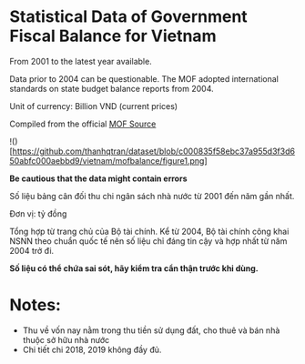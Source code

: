 # Statistical Data of Government Fiscal Balance for Vietnam

From 2001 to the latest year available.

Data prior to 2004 can be questionable. The MOF adopted international standards on state budget balance reports from 2004.

Unit of currency: Billion VND (current prices)

Compiled from the official [MOF Source](https://ckns.mof.gov.vn/SitePages/home.aspx#ListReport)

!()[https://github.com/thanhqtran/dataset/blob/c000835f58ebc37a955d3f3d650abfc000aebbd9/vietnam/mofbalance/figure1.png]

**Be cautious that the data might contain errors**


Số liệu bảng cân đối thu chi ngân sách nhà nước từ 2001 đến năm gần nhất.

Đơn vị: tỷ đồng

Tổng hợp từ trang chủ của Bộ tài chính. Kể từ 2004, Bộ tài chính công khai NSNN theo chuẩn quốc tế nên số liệu chỉ đáng tin cậy và hợp nhất từ năm 2004 trở đi. 

**Số liệu có thể chứa sai sót, hãy kiểm tra cẩn thận trước khi dùng.**

# Notes:

- Thu về vốn nay nằm trong thu tiền sử dụng đất, cho thuê và bán nhà thuộc sở hữu nhà nước 
- Chi tiết chi 2018, 2019 không đầy đủ.